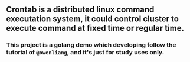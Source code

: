 ## Crontab is a distributed linux command executation system, it could control cluster to execute command at fixed time or regular time.

### This project is a golang demo which developing follow the tutorial of `@owenliang`, and it's just for study uses only. 

